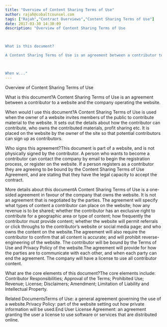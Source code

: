```yaml
---
title: "Overview of Content Sharing Terms of Use"
author: rajah@cobaltcounsel.com
tags: ["Rajah","Contract Overviews","Content Sharing Terms of Use"]
date: 2017-03-30 14:30:09
description: "Overview of Content Sharing Terms of Use

 

What is this document?

A Content Sharing Terms of Use is an agreement between a contributor to a website and the company operating the website.

 

When w..."
---
```


Overview of Content Sharing Terms of Use

 

What is this document?A Content Sharing Terms of Use is an agreement between a contributor to a website and the company operating the website.

 

When would I use this document?A Content Sharing Terms of Use is used when the owner of a website invites members of the public to contribute material to the website. It sets out the details about how the contributor can contribute, who owns the contributed materials, profit sharing etc. It is placed on the website by the owner of the site so that potential contributors can sign up as contributors.

 

Who signs this agreement?This document is part of a website, and is not physically signed by the contributor. A person who wants to become a contributor can contact the company by email to begin the registration process, or register on the website. If a person registers as a contributor they are agreeing to be bound by the Content Sharing Terms of Use Agreement, and are stating that they have the legal capacity to accept the contract.

 

More details about this documentA Content Sharing Terms of Use is a one-sided agreement in favour of the company that owns the website. It is not an agreement that is negotiated by the parties. The agreement will specify what types of content a contributor can place on the website; how any revenue is to be shared; whether the contributor has an exclusive right to contribute for a geographic area or type of content; how frequently the contributor must provide content; whether the website will permit referrals or click throughs to the contributor’s website or social media page; and who owns the content on the website.The agreement will also require the contributor to confirm that all content is accurate; and will prohibit reverse-engineering of the website. The contributor will be bound by the Terms of Use and Privacy Policy of the website.The agreement will provide for how the parties are to communicate with each other, and when each party can end the agreement. The company will have a license to use all contributor content.

 

What are the core elements of this document?The core elements include: Contributor Responsibilities; Approval of the Terms; Prohibited Use; Revenue; License; Disclaimers; Amendment; Limitation of Liability and Intellectual Property.

 

Related DocumentsTerms of Use: a general agreement governing the use of a website.Privacy Policy: part of the website setting out how private information will be used.End User License Agreement: an agreement granting the user a license to use software or services that are distributed online.